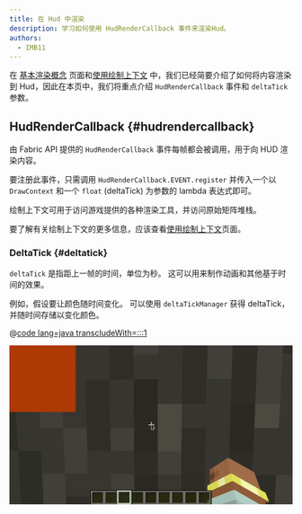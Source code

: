 ```yaml
---
title: 在 Hud 中渲染
description: 学习如何使用 HudRenderCallback 事件来渲染Hud。
authors:
  - IMB11
---
```


在 [基本渲染概念](./basic-concepts) 页面和[使用绘制上下文](./draw-context) 中，我们已经简要介绍了如何将内容渲染到 Hud，因此在本页中，我们将重点介绍 `HudRenderCallback` 事件和 `deltaTick` 参数。

## HudRenderCallback {#hudrendercallback}

由 Fabric API 提供的 `HudRenderCallback` 事件每帧都会被调用，用于向 HUD 渲染内容。

要注册此事件，只需调用 `HudRenderCallback.EVENT.register` 并传入一个以 `DrawContext` 和一个 `float` (deltaTick) 为参数的 lambda 表达式即可。

绘制上下文可用于访问游戏提供的各种渲染工具，并访问原始矩阵堆栈。

要了解有关绘制上下文的更多信息，应该查看[使用绘制上下文](./draw-context)页面。

### DeltaTick {#deltatick}

`deltaTick` 是指距上一帧的时间，单位为秒。 这可以用来制作动画和其他基于时间的效果。

例如，假设要让颜色随时间变化。 可以使用 `deltaTickManager` 获得 deltaTick，并随时间存储以变化颜色。

@[code lang=java transcludeWith=:::1](@/reference/1.21/src/client/java/com/example/docs/rendering/HudRenderingEntrypoint.java)

![](/assets/develop/rendering/hud-rendering-deltatick.webp)
